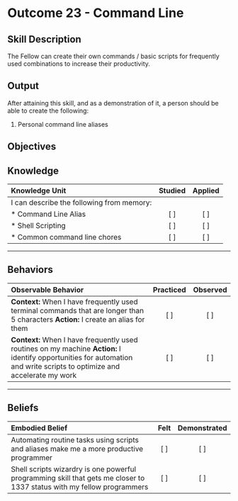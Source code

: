 # Outcome 23 - Command Line

**Skill Description**
----------
The Fellow can create their own commands / basic scripts for frequently used combinations to increase their productivity.

**Output**
----------
After attaining this skill, and as a demonstration of it, a person should be able to create the following:

1. Personal command line aliases


**Objectives**
----------
## **Knowledge**


| Knowledge Unit   |      Studied      | Applied |
|:-------------|:------------------:|:--------:|
| I can describe the following from memory: | | |
| * Command Line Alias | [ ] | [ ]  |
| * Shell Scripting     | [ ] | [ ]  |
| * Common command line chores     | [ ] | [ ]  |


----------


## **Behaviors**

| Observable Behavior   |      Practiced      | Observed |
|:-------------|:------------------:|:--------:|
| **Context:** When I have frequently used terminal commands that are longer than 5 characters **Action:** I create an alias for them | [ ] | [ ]  |
| **Context:** When I have frequently used routines on my machine **Action:** I identify opportunities for automation and write scripts to optimize and accelerate my work | [ ] | [ ]  |



----------


## **Beliefs**


| Embodied Belief   |      Felt      | Demonstrated |
|:-------------|:------------------:|:--------:|
| Automating routine tasks using scripts and aliases make me a more productive programmer | [ ] | [ ]  |
| Shell scripts wizardry is one powerful programming skill that gets me closer to 1337 status with my fellow programmers | [ ] | [ ]  |

